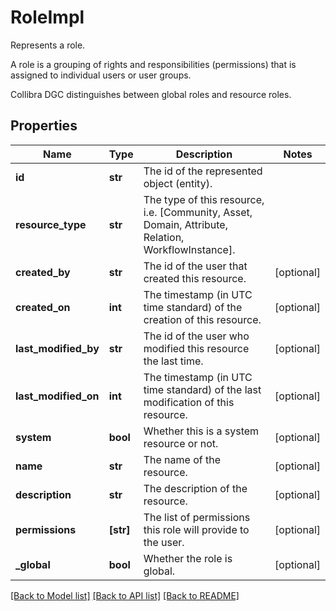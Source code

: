 # RoleImpl

Represents a role.<p>A role is a grouping of rights and responsibilities (permissions) that is assigned to individual users or user groups.<p>Collibra DGC distinguishes between global roles and resource roles.
## Properties
Name | Type | Description | Notes
------------ | ------------- | ------------- | -------------
**id** | **str** | The id of the represented object (entity). | 
**resource_type** | **str** | The type of this resource, i.e. [Community, Asset, Domain, Attribute, Relation, WorkflowInstance]. | 
**created_by** | **str** | The id of the user that created this resource. | [optional] 
**created_on** | **int** | The timestamp (in UTC time standard) of the creation of this resource. | [optional] 
**last_modified_by** | **str** | The id of the user who modified this resource the last time. | [optional] 
**last_modified_on** | **int** | The timestamp (in UTC time standard) of the last modification of this resource. | [optional] 
**system** | **bool** | Whether this is a system resource or not. | [optional] 
**name** | **str** | The name of the resource. | [optional] 
**description** | **str** | The description of the resource. | [optional] 
**permissions** | **[str]** | The list of permissions this role will provide to the user. | [optional] 
**_global** | **bool** | Whether the role is global. | [optional] 

[[Back to Model list]](../README.md#documentation-for-models) [[Back to API list]](../README.md#documentation-for-api-endpoints) [[Back to README]](../README.md)


